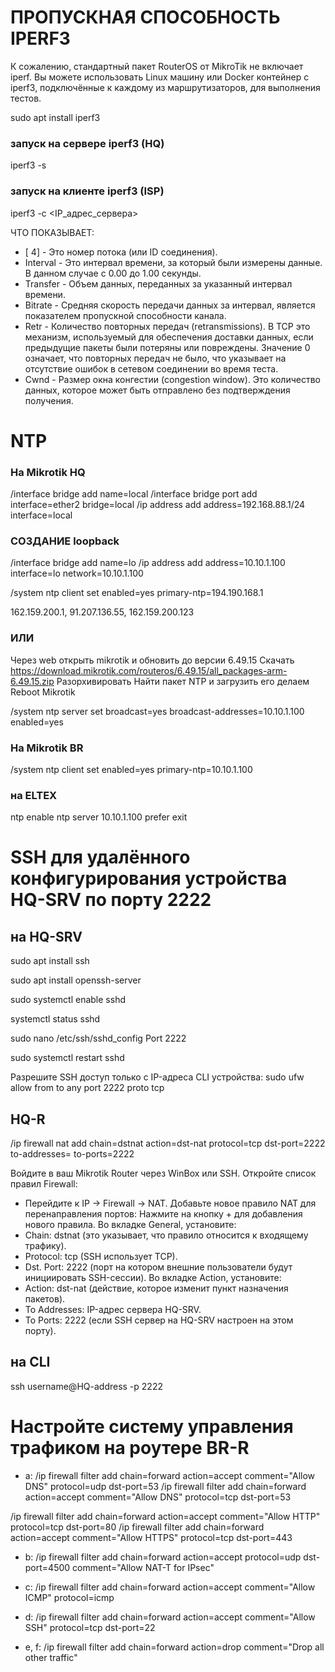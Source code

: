 # ПРОПУСКНАЯ СПОСОБНОСТЬ IPERF3

К сожалению, стандартный пакет RouterOS от MikroTik не включает iperf. Вы можете использовать Linux машину или Docker контейнер с iperf3, подключённые к каждому из маршрутизаторов, для выполнения тестов.

sudo apt install iperf3

### запуск на сервере iperf3 (HQ)

iperf3 -s

### запуск на клиенте iperf3 (ISP)

iperf3 -c <IP_адрес_сервера>

ЧТО ПОКАЗЫВАЕТ:
- [ 4] - Это номер потока (или ID соединения). 
- Interval - Это интервал времени, за который были измерены данные. В данном случае с 0.00 до 1.00 секунды.
- Transfer - Объем данных, переданных за указанный интервал времени.
- Bitrate - Средняя скорость передачи данных за интервал, является показателем пропускной способности канала.
- Retr - Количество повторных передач (retransmissions). В TCP это механизм, используемый для обеспечения доставки данных, если предыдущие пакеты были потеряны или повреждены. Значение 0 означает, что повторных передач не было, что указывает на отсутствие ошибок в сетевом соединении во время теста.
- Cwnd - Размер окна конгестии (congestion window). Это количество данных, которое может быть отправлено без подтверждения получения. 

# NTP

### На Mikrotik HQ 

/interface bridge add name=local
/interface bridge port add interface=ether2 bridge=local
/ip address add address=192.168.88.1/24 interface=local

### СОЗДАНИЕ loopback
/interface bridge add name=lo
/ip address add address=10.10.1.100 interface=lo network=10.10.1.100

/system ntp client set enabled=yes primary-ntp=194.190.168.1

162.159.200.1, 91.207.136.55, 162.159.200.123

### ИЛИ

Через web открыть mikrotik и обновить до версии 6.49.15
Скачать https://download.mikrotik.com/routeros/6.49.15/all_packages-arm-6.49.15.zip
Разорхивировать
Найти пакет NTP и загрузить его
делаем Reboot Mikrotik

/system ntp server set broadcast=yes broadcast-addresses=10.10.1.100 enabled=yes

### На Mikrotik BR 
/system ntp client set enabled=yes primary-ntp=10.10.1.100

### на ELTEX
ntp enable
ntp server 10.10.1.100
  prefer
exit

# SSH для удалённого конфигурирования устройства HQ-SRV по порту 2222

## на HQ-SRV

sudo apt install ssh

sudo apt install openssh-server

sudo systemctl enable sshd

systemctl status sshd

sudo nano /etc/ssh/sshd_config
Port 2222

sudo systemctl restart sshd

Разрешите SSH доступ только с IP-адреса CLI устройства:
sudo ufw allow from <CLI-IP-ADDRESS> to any port 2222 proto tcp

## HQ-R

/ip firewall nat add chain=dstnat action=dst-nat protocol=tcp dst-port=2222 to-addresses=<HQ-SRV-IP> to-ports=2222


Войдите в ваш Mikrotik Router через WinBox или SSH.
Откройте список правил Firewall:
- Перейдите к IP -> Firewall -> NAT.
Добавьте новое правило NAT для перенаправления портов:
Нажмите на кнопку + для добавления нового правила.
Во вкладке General, установите:
- Chain: dstnat (это указывает, что правило относится к входящему трафику).
- Protocol: tcp (SSH использует TCP).
- Dst. Port: 2222 (порт на котором внешние пользователи будут инициировать SSH-сессии).
Во вкладке Action, установите:
- Action: dst-nat (действие, которое изменит пункт назначения пакетов).
- To Addresses: IP-адрес сервера HQ-SRV.
- To Ports: 2222 (если SSH сервер на HQ-SRV настроен на этом порту).

## на CLI

ssh username@HQ-address -p 2222 


# Настройте систему управления трафиком на роутере BR-R

- a:
/ip firewall filter add chain=forward action=accept comment="Allow DNS" protocol=udp dst-port=53
/ip firewall filter add chain=forward action=accept comment="Allow DNS" protocol=tcp dst-port=53

/ip firewall filter add chain=forward action=accept comment="Allow HTTP" protocol=tcp dst-port=80
/ip firewall filter add chain=forward action=accept comment="Allow HTTPS" protocol=tcp dst-port=443

- b:
/ip firewall filter add chain=forward action=accept protocol=udp dst-port=4500 comment="Allow NAT-T for IPsec"

- c:
/ip firewall filter add chain=forward action=accept comment="Allow ICMP" protocol=icmp

- d:
/ip firewall filter add chain=forward action=accept comment="Allow SSH" protocol=tcp dst-port=22

- e, f: 
/ip firewall filter add chain=forward action=drop comment="Drop all other traffic"

